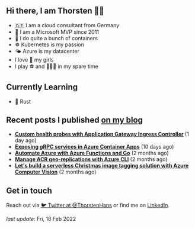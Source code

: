 ## Hi there, I am Thorsten 👋🏼

- 🇩🇪 I am a cloud consultant from Germany
- 🔷 I am a Microsoft MVP since 2011
- 🐳 I do quite a bunch of containers
- ☸️ Kubernetes is my passion
- 🌤 Azure is my datacenter
- I love 💞 my girls
- I play ⚽️ and 🏃🏻‍♂️ in my spare time

## Currently Learning

- 🦀 Rust

## Recent posts I published [on my blog](https://thorsten-hans.com)

- **[Custom health probes with Application Gateway Ingress Controller](https://thorsten-hans.com/custom-health-probes-with-application-gateway-ingress-controller/)** (1 day ago)
- **[Exposing gRPC services in Azure Container Apps](https://thorsten-hans.com/exposing-grpc-services-in-azure-container-apps/)** (10 days ago)
- **[Automate Azure with Azure Functions and Go](https://thorsten-hans.com/automate-azure-with-azure-functions-and-go/)** (2 months ago)
- **[Manage ACR geo-replications with Azure CLI](https://thorsten-hans.com/manage-acr-geo-replications-with-azurecli/)** (2 months ago)
- **[Let's build a serverless Christmas image tagging solution with Azure Computer Vision](https://thorsten-hans.com/serverless-image-tagging-with-azure-computer-vision/)** (2 months ago)

## Get in touch

Reach out via [🐦 Twitter at @ThorstenHans](https://twitter.com/ThorstenHans) or find me on [LinkedIn](https://linkedin.com/in/ThorstenHans).

_last update_: Fri, 18 Feb 2022
